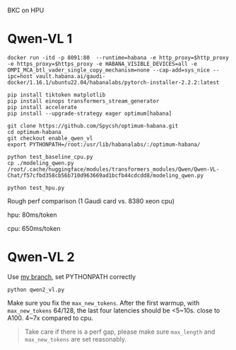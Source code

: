 BKC on HPU

# Qwen-VL 1
```
docker run -itd -p 8091:80  --runtime=habana -e http_proxy=$http_proxy -e https_proxy=$https_proxy -e HABANA_VISIBLE_DEVICES=all -e OMPI_MCA_btl_vader_single_copy_mechanism=none --cap-add=sys_nice --ipc=host vault.habana.ai/gaudi-docker/1.16.1/ubuntu22.04/habanalabs/pytorch-installer-2.2.2:latest

pip install tiktoken matplotlib
pip install einops transformers_stream_generator
pip install accelerate
pip install --upgrade-strategy eager optimum[habana]

git clone https://github.com/Spycsh/optimum-habana.git
cd optimum-habana
git checkout enable_qwen_vl
export PYTHONPATH=/root:/usr/lib/habanalabs/:/optimum-habana/

python test_baseline_cpu.py
cp ./modeling_qwen.py /root/.cache/huggingface/modules/transformers_modules/Qwen/Qwen-VL-Chat/f57cfbd358cb56b710d963669ad1bcfb44cdcdd8/modeling_qwen.py

python test_hpu.py
```

Rough perf comparison (1 Gaudi card vs. 8380 xeon cpu)

hpu: 80ms/token

cpu: 650ms/token


# Qwen-VL 2

Use [my branch](https://github.com/Spycsh/optimum-habana/tree/qwen2_vl), set PYTHONPATH correctly

```
python qwen2_vl.py
```

Make sure you fix the `max_new_tokens`. After the first warmup, with `max_new_tokens` 64/128, the last four latencies should be <5~10s. close to A100. 4~7x compared to cpu.

> Take care if there is a perf gap, please make sure `max_length` and `max_new_tokens` are set reasonably.
